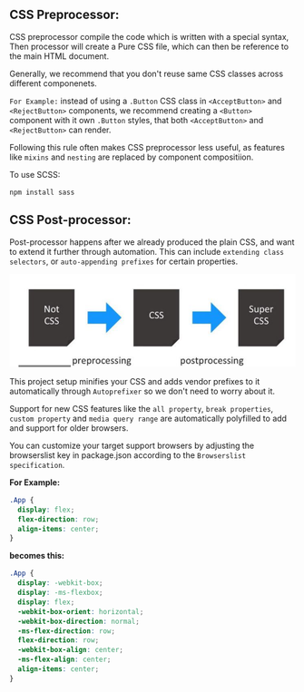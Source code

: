 ## **CSS Preprocessor:**

CSS preprocessor compile the code which is written with a special syntax, Then processor will create a Pure CSS file, which can then be reference to the main HTML document.

Generally, we recommend that you don't reuse same CSS classes across different componenets.

`For Example:` instead of using a `.Button` CSS class in `<AcceptButton>` and `<RejectButton>` components, we recommend creating a `<Button>` component with it own `.Button` styles, that both `<AcceptButton>` and `<RejectButton>` can render.

Following this rule often makes CSS preprocessor less useful, as features like `mixins` and `nesting` are replaced by component compositiion.

To use SCSS:

```
npm install sass
```

## **CSS Post-processor:**

Post-processor happens after we already produced the plain CSS, and want to extend it further through automation. This can include `extending class selectors`, or `auto-appending prefixes` for certain properties.

![alt text](./images/pre%20and%20post%20CSS.PNG)

This project setup minifies your CSS and adds vendor prefixes to it automatically through `Autoprefixer` so we don't need to worry about it.

Support for new CSS features like the `all property`, `break properties`, `custom property` and `media query range` are automatically polyfilled to add and support for older browsers.

You can customize your target support browsers by adjusting the browserslist key in package.json according to the `Browserslist specification`.

**For Example:**

```CSS
.App {
  display: flex;
  flex-direction: row;
  align-items: center;
}
```

**becomes this:**

```CSS
.App {
  display: -webkit-box;
  display: -ms-flexbox;
  display: flex;
  -webkit-box-orient: horizontal;
  -webkit-box-direction: normal;
  -ms-flex-direction: row;
  flex-direction: row;
  -webkit-box-align: center;
  -ms-flex-align: center;
  align-items: center;
}
```
